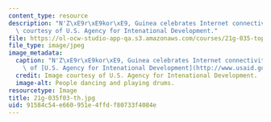 ```yaml
---
content_type: resource
description: "N'Z\xE9r\xE9kor\xE9, Guinea celebrates Internet connectivity. Image\
  \ courtesy of U.S. Agency for Intenational Development."
file: https://ol-ocw-studio-app-qa.s3.amazonaws.com/courses/21g-035-topics-in-culture-and-globalization-fall-2003/91584c54e660951e4ffdf80733f4084e_21g-035f03-th.jpg
file_type: image/jpeg
image_metadata:
  caption: "N'Z\xE9r\xE9kor\xE9, Guinea celebrates Internet connectivity. (Image courtesy\
    \ of [U.S. Agency for Intenational Development](http://www.usaid.gov).)"
  credit: Image courtesy of U.S. Agency for Intenational Development.
  image-alt: People dancing and playing drums.
resourcetype: Image
title: 21g-035f03-th.jpg
uid: 91584c54-e660-951e-4ffd-f80733f4084e
---
```

